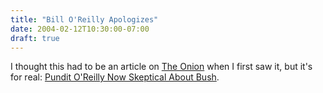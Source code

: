 ```yaml
---
title: "Bill O'Reilly Apologizes"
date: 2004-02-12T10:30:00-07:00
draft: true
---
```

I thought this had to be an article on [The Onion](https://www.theonion.com/) when I first saw it, but it's for real: [ Pundit O'Reilly Now Skeptical About Bush](https://web.archive.org/web/20040403125935/http://story.news.yahoo.com/news?tmpl=story&cid=765&ncid=762&e=11&u=/nm/20040210/people_nm/campaign_bush_oreilly_dc "Yahoo! News - Pundit O'Reilly Now Skeptical About Bush").

